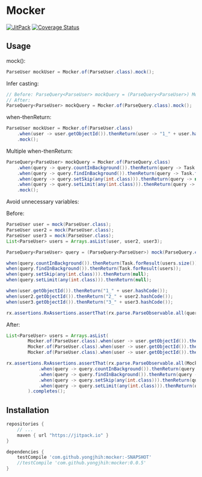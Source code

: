 # Mocker

[![JitPack](https://img.shields.io/github/tag/yongjhih/mocker.svg?label=JitPack)](https://jitpack.io/#yongjhih/mocker)
[![Coverage Status](https://coveralls.io/repos/github/yongjhih/mocker/badge.svg?branch=master)](https://coveralls.io/github/yongjhih/mocker?branch=master)
<!--[![Build Status](https://travis-ci.org/yongjhih/mocker.svg)](https://travis-ci.org/yongjhih/mocker)-->
<!--[![javadoc](https://img.shields.io/github/tag/yongjhih/mocker.svg?label=javadoc)](https://jitpack.io/com/github/yongjhih/mocker/-SNAPSHOT/javadoc/)-->
<!--[![Download](https://api.bintray.com/packages/yongjhih/maven/mocker/images/download.svg) ](https://bintray.com/yongjhih/maven/mocker/_latestVersion)-->

## Usage

mock():

```java
ParseUser mockUser = Mocker.of(ParseUser.class).mock();
```

Infer casting:

```java
// Before: ParseQuery<ParseUser> mockQuery = (ParseQuery<ParseUser>) Mockito.mock(ParseQuery.class);
// After:
ParseQuery<ParseUser> mockQuery = Mocker.of(ParseQuery.class).mock();
```

when-thenReturn:

```java
ParseUser mockUser = Mocker.of(ParseUser.class)
    .when(user -> user.getObjectId()).thenReturn(user -> "1_" + user.hashCode());
    .mock();
```

Multiple when-thenReturn:

```java
ParseQuery<ParseUser> mockQuery = Mocker.of(ParseQuery.class)
    .when(query -> query.countInBackground()).thenReturn(query -> Task.forResult(users.size()))
    .when(query -> query.findInBackground()).thenReturn(query -> Task.forResult(users))
    .when(query -> query.setSkip(any(int.class))).thenReturn(query -> null)
    .when(query -> query.setLimit(any(int.class))).thenReturn(query -> null)
    .mock();
```

Avoid unnecessary variables:

Before:

```java
ParseUser user = mock(ParseUser.class);
ParseUser user2 = mock(ParseUser.class);
ParseUser user3 = mock(ParseUser.class);
List<ParseUser> users = Arrays.asList(user, user2, user3);

ParseQuery<ParseUser> query = (ParseQuery<ParseUser>) mock(ParseQuery.class);

when(query.countInBackground()).thenReturn(Task.forResult(users.size()));
when(query.findInBackground()).thenReturn(Task.forResult(users));
when(query.setSkip(any(int.class))).thenReturn(null);
when(query.setLimit(any(int.class))).thenReturn(null);

when(user.getObjectId()).thenReturn("1_" + user.hashCode());
when(user2.getObjectId()).thenReturn("2_" + user2.hashCode());
when(user3.getObjectId()).thenReturn("3_" + user3.hashCode());

rx.assertions.RxAssertions.assertThat(rx.parse.ParseObservable.all(query)).completes();
```

After:

```java
List<ParseUser> users = Arrays.asList(
        Mocker.of(ParseUser.class).when(user -> user.getObjectId()).thenReturn(user -> "1_" + user.hashCode()).mock(),
        Mocker.of(ParseUser.class).when(user -> user.getObjectId()).thenReturn(user -> "2_" + user.hashCode()).mock(),
        Mocker.of(ParseUser.class).when(user -> user.getObjectId()).thenReturn(user -> "3_" + user.hashCode()).mock());

rx.assertions.RxAssertions.assertThat(rx.parse.ParseObservable.all(Mocker.of(ParseQuery.class)
            .when(query -> query.countInBackground()).thenReturn(query -> Task.forResult(users.size()))
            .when(query -> query.findInBackground()).thenReturn(query -> Task.forResult(users))
            .when(query -> query.setSkip(any(int.class))).thenReturn(query -> null)
            .when(query -> query.setLimit(any(int.class))).thenReturn(query -> null).mock())
        ).completes();
```

## Installation

```gradle
repositories {
    // ...
    maven { url "https://jitpack.io" }
}

dependencies {
    testCompile 'com.github.yongjhih:mocker:-SNAPSHOT'
    //testCompile 'com.github.yongjhih:mocker:0.0.5'
}
```
